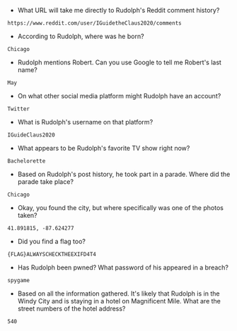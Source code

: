 - What URL will take me directly to Rudolph's Reddit comment history?
```
https://www.reddit.com/user/IGuidetheClaus2020/comments
```
- According to Rudolph, where was he born?
```
Chicago
```
- Rudolph mentions Robert.  Can you use Google to tell me Robert's last name?
```
May
```
- On what other social media platform might Rudolph have an account?
```
Twitter
```
- What is Rudolph's username on that platform?
```
IGuideClaus2020
```
- What appears to be Rudolph's favorite TV show right now?
```
Bachelorette
```
- Based on Rudolph's post history, he took part in a parade.  Where did the parade take place?
```
Chicago
```
- Okay, you found the city, but where specifically was one of the photos taken?
```
41.891815, -87.624277
```
- Did you find a flag too?
```
{FLAG}ALWAYSCHECKTHEEXIFD4T4
```
- Has Rudolph been pwned? What password of his appeared in a breach?
```
spygame
```
- Based on all the information gathered.  It's likely that Rudolph is in the Windy City and is staying in a hotel on Magnificent Mile.  What are the street numbers of the hotel address?
```
540
```
